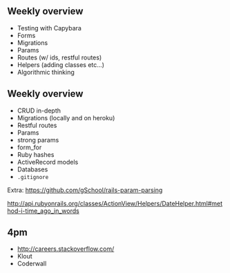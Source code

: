 ## Weekly overview

* Testing with Capybara
* Forms
* Migrations
* Params
* Routes (w/ ids, restful routes)
* Helpers (adding classes etc...)
* Algorithmic thinking

## Weekly overview

* CRUD in-depth
* Migrations (locally and on heroku)
* Restful routes
* Params
* strong params
* form_for
* Ruby hashes
* ActiveRecord models
* Databases
* `.gitignore`

Extra: https://github.com/gSchool/rails-param-parsing

http://api.rubyonrails.org/classes/ActionView/Helpers/DateHelper.html#method-i-time_ago_in_words

## 4pm

* http://careers.stackoverflow.com/
* Klout
* Coderwall
